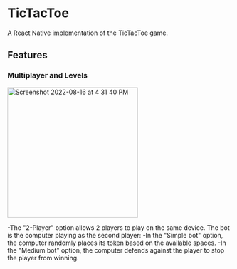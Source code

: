 # TicTacToe
A React Native implementation of the TicTacToe game. 

## Features

### Multiplayer and Levels
<img width="293" alt="Screenshot 2022-08-16 at 4 31 40 PM" src="https://user-images.githubusercontent.com/63542508/184864151-7183d8b1-bbc8-4331-a95c-65ee5758971d.png">

-The "2-Player" option allows 2 players to play on the same device. 
The bot is the computer playing as the second player:
-In the "Simple bot" option, the computer randomly places its token based on the available spaces. 
-In the "Medium bot" option, the computer defends against the player to stop the player from winning. 
